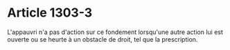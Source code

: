 # Article 1303-3

L'appauvri n'a pas d'action sur ce fondement lorsqu'une autre action lui est ouverte ou se heurte à un obstacle de droit, tel que la prescription.
